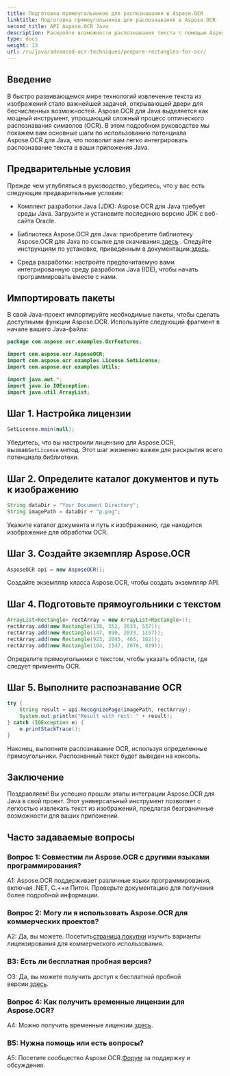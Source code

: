 ```yaml
---
title: Подготовка прямоугольников для распознавания в Aspose.OCR
linktitle: Подготовка прямоугольников для распознавания в Aspose.OCR
second_title: API Aspose.OCR Java
description: Раскройте возможности распознавания текста с помощью Aspose.OCR для Java. Следуйте нашему пошаговому руководству для бесшовной интеграции. Усовершенствуйте свои Java-приложения с помощью эффективных возможностей оптического распознавания символов.
type: docs
weight: 13
url: /ru/java/advanced-ocr-techniques/prepare-rectangles-for-ocr/
---
```

## Введение

В быстро развивающемся мире технологий извлечение текста из изображений стало важнейшей задачей, открывающей двери для бесчисленных возможностей. Aspose.OCR для Java выделяется как мощный инструмент, упрощающий сложный процесс оптического распознавания символов (OCR). В этом подробном руководстве мы покажем вам основные шаги по использованию потенциала Aspose.OCR для Java, что позволит вам легко интегрировать распознавание текста в ваши приложения Java.

## Предварительные условия

Прежде чем углубляться в руководство, убедитесь, что у вас есть следующие предварительные условия:

- Комплект разработки Java (JDK): Aspose.OCR для Java требует среды Java. Загрузите и установите последнюю версию JDK с веб-сайта Oracle.

-  Библиотека Aspose.OCR для Java: приобретите библиотеку Aspose.OCR для Java по ссылке для скачивания.[здесь](https://releases.aspose.com/ocr/java/) . Следуйте инструкциям по установке, приведенным в документации.[здесь](https://reference.aspose.com/ocr/java/).

- Среда разработки: настройте предпочитаемую вами интегрированную среду разработки Java (IDE), чтобы начать программировать вместе с нами.

## Импортировать пакеты

В свой Java-проект импортируйте необходимые пакеты, чтобы сделать доступными функции Aspose.OCR. Используйте следующий фрагмент в начале вашего Java-файла:

```java
package com.aspose.ocr.examples.OcrFeatures;

import com.aspose.ocr.AsposeOCR;
import com.aspose.ocr.examples.License.SetLicense;
import com.aspose.ocr.examples.Utils;

import java.awt.*;
import java.io.IOException;
import java.util.ArrayList;
```

## Шаг 1. Настройка лицензии

```java
SetLicense.main(null);
```

 Убедитесь, что вы настроили лицензию для Aspose.OCR, вызвав`SetLicense` метод. Этот шаг жизненно важен для раскрытия всего потенциала библиотеки.

## Шаг 2. Определите каталог документов и путь к изображению

```java
String dataDir = "Your Document Directory";
String imagePath = dataDir + "p.png";
```

Укажите каталог документа и путь к изображению, где находится изображение для обработки OCR.

## Шаг 3. Создайте экземпляр Aspose.OCR

```java
AsposeOCR api = new AsposeOCR();
```

Создайте экземпляр класса Aspose.OCR, чтобы создать экземпляр API.

## Шаг 4. Подготовьте прямоугольники с текстом

```java
ArrayList<Rectangle> rectArray = new ArrayList<Rectangle>();
rectArray.add(new Rectangle(138, 352, 2033, 537));
rectArray.add(new Rectangle(147, 890, 2033, 1157));
rectArray.add(new Rectangle(923, 2045, 465, 102));
rectArray.add(new Rectangle(104, 2147, 2076, 819));
```

Определите прямоугольники с текстом, чтобы указать области, где следует применять OCR.

## Шаг 5. Выполните распознавание OCR

```java
try {
    String result = api.RecognizePage(imagePath, rectArray);
    System.out.println("Result with rect: " + result);
} catch (IOException e) {
    e.printStackTrace();
}
```

Наконец, выполните распознавание OCR, используя определенные прямоугольники. Распознанный текст будет выведен на консоль.

## Заключение

Поздравляем! Вы успешно прошли этапы интеграции Aspose.OCR для Java в свой проект. Этот универсальный инструмент позволяет с легкостью извлекать текст из изображений, предлагая безграничные возможности для ваших приложений.

## Часто задаваемые вопросы

### Вопрос 1: Совместим ли Aspose.OCR с другими языками программирования?

A1: Aspose.OCR поддерживает различные языки программирования, включая .NET, C.++и Питон. Проверьте документацию для получения более подробной информации.

### Вопрос 2: Могу ли я использовать Aspose.OCR для коммерческих проектов?

А2: Да, вы можете. Посетить[страница покупки](https://purchase.aspose.com/buy) изучить варианты лицензирования для коммерческого использования.

### В3: Есть ли бесплатная пробная версия?

 О3: Да, вы можете получить доступ к бесплатной пробной версии.[здесь](https://releases.aspose.com/).

### Вопрос 4: Как получить временные лицензии для Aspose.OCR?

 A4: Можно получить временные лицензии.[здесь](https://purchase.aspose.com/temporary-license/).

### В5: Нужна помощь или есть вопросы?

 A5: Посетите сообщество Aspose.OCR.[Форум](https://forum.aspose.com/c/ocr/16) за поддержку и обсуждения.